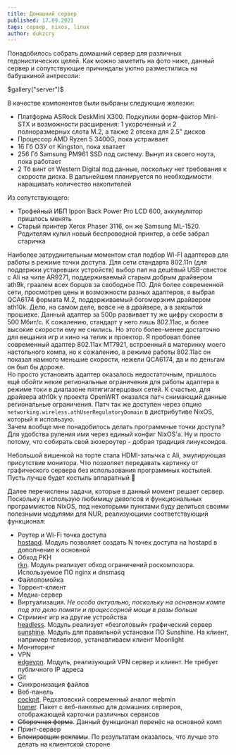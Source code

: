 ```yaml
---
title: Домашний сервер
published: 17.09.2021
tags: сервер, nixos, linux
author: dukzcry
---
```


Понадобилось собрать домашний сервер для различных гедонистических целей. Как можно заметить на фото ниже, данный сервер и сопутствующие причиндалы уютно разместились на бабушкиной антресоли:

$gallery("server")$

В качестве компонентов были выбраны следующие железки:

- Платформа ASRock DeskMini X300. Подкупили форм-фактор Mini-STX и возможности расширения: 1 укороченный и 2 полноразмерных слота M.2, а также 2 отсека для 2.5" дисков
- Процессор AMD Ryzen 5 3400G, пока устраивает
- 16 Гб ОЗУ от Kingston, пока хватает
- 256 Гб Samsung PM961 SSD под систему. Вынул из своего ноута, пока работает
- 2 Тб винт от Western Digital под данные, поскольку нет требования к скорости диска. В дальнейшем планируется по необходимости наращивать количество накопителей

Из сопутствующего:

- Трофейный ИБП Ippon Back Power Pro LCD 600, аккумулятор пришлось менять
- Старый принтер Xerox Phaser 3116, он же Samsung ML-1520. Родителям купил новый беспроводной принтер, а себе забрал старичка

Наиболее затруднительным моментом стал подбор Wi-FI адаптеров для работы в режиме точки доступа. Для сети стандарта 802.11n (для поддержки устаревших устройств) выбор пал на дешёвый USB-свисток с Ali на чипе AR9271, поддерживаемый старым добрым драйвером ath9k, граалем всех борцов за свободное ПО. Для более современной сети, просмотрев цены и возможности разных адаптеров, я выбрал QCA6174 формата M.2, поддерживаемый богомерзким драйвером ath10k. Дело, на самом деле, вовсе не в драйвере, а в закрытой прошивке. Данный адаптер за 500р развивает ту же цифру скорости в 500 Мбит/с. К сожалению, стандарт у него лишь 802.11ac, и более высокие скорости ему не снились. Но этого более-менее достаточно для вещания игр и кино на телик и проектор. Я пробовал более современный адаптер 802.11ax MT7921, встроенный в материнку моего настольного компа, но к сожалению, в режиме работы 802.11ac он показал намного меньшие скорости, нежели QCA6174, да и по деньгам он был бы дороже.  
Но просто установить адаптер оказалось недостаточным, пришлось ещё обойти некие региональные ограничения для работы адаптера в режиме токи в диапазоне пятигигагерцовых сетей. К счастью, для драйвера ath10k у проекта OpenWRT оказался патч снимающий данные региональные ограничения. Патч так же доступен через опцию `networking.wireless.athUserRegulatoryDomain` в дистрибутиве NixOS, который я использую.  
Зачем вообще мне понадобилось делать программные точки доступа? Для удобства руления ими через единый конфиг NixOS'а. Ну и просто потому, что собирать свой зюзероутер - добрая традиция линуксоидов.

Небольшой вишенкой на торте стала HDMI-затычка с Ali, эмулирующая присутствие монитора. Что позволяет передавать картинку от графического сервера без использования программных костылей. Пусть лучше будет костыль аппаратный 🙂

Далее перечислены задачи, которые в данный момент решает сервер. Поскольку я использую любимицу девопсов и функциональных программистов NixOS, под некоторыми пунктами буду делиться своими полезными модулями для NUR, реализующими соответствующий функционал:

- Роутер и Wi-Fi точка доступа  
[hostapd](https://github.com/repos-holder/nur-packages/tree/master/modules/hostapd). Модуль позволяет создать N точек доступа на hostapd в дополнение к основной
- Обход РКН  
[rkn](https://github.com/repos-holder/nur-packages/blob/master/modules/rkn.nix). Модуль реализует обход ограничений роскомпозора. Используемое ПО nginx и dnsmasq
- Файлопомойка
- Торрент-клиент
- Медиа-сервер
- Виртуализация. _Не особо актуально, поскольку на основном компе под это дело памяти и процессорной мощи в разы больше_
- Стриминг игр на другие устройства  
[headless](https://github.com/repos-holder/nur-packages/blob/master/modules/headless.nix). Модуль реализует «безголовый» графический сервер   
[sunshine](https://github.com/repos-holder/nur-packages/blob/master/modules/sunshine.nix). Модуль для правильной установки ПО Sunshine. На клиент, например телевизор, устанавливаем клиент Moonlight
- Мониторинг
- VPN  
[edgevpn](https://github.com/repos-holder/nur-packages/blob/master/modules/edgevpn.nix). Модуль, реализующий VPN сервер и клиент. Не требует публичного IP адреса
- Git
- Синхронизация файлов
- Веб-панель  
[cockpit](https://github.com/repos-holder/nur-packages/blob/master/modules/cockpit.nix). Редхатовский современный аналог webmin  
[homer](https://github.com/repos-holder/nur-packages/blob/master/pkgs/homer.nix). Пакет с веб-панелью для домашних серверов, отображающей карточки различных сервисов 
- ~~Сборочная ферма~~. Данный функционал перенёс на основной комп
- Принт-сервер
- ~~Блокировщик рекламы~~. По результатам оказалось, что лучше это делать на клиентской стороне